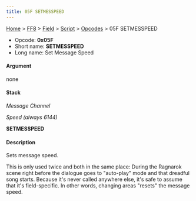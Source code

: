 ```yaml
---
title: 05F SETMESSPEED
---
```


[Home](Main%20Page.md) > [FF8](FF8.md) > [Field](FF8/Field.md) > [Script](FF8/Field/Script.md) > [Opcodes](FF8/Field/Script/Opcodes.md) > 05F SETMESSPEED

-   Opcode: **0x05F**
-   Short name: **SETMESSPEED**
-   Long name: Set Message Speed

#### Argument

none

#### Stack

  
*Message Channel*

*Speed (always 6144)*

**SETMESSPEED**

#### Description

Sets message speed.

This is only used twice and both in the same place: During the Ragnarok
scene right before the dialogue goes to "auto-play" mode and that
dreadful song starts. Because it's never called anywhere else, it's safe
to assume that it's field-specific. In other words, changing areas
"resets" the message speed.
